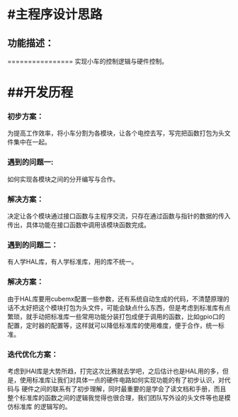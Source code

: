 #主程序设计思路
================
## 功能描述：<br>
================
  实现小车的控制逻辑与硬件控制。
  
##开发历程
============
### 初步方案：<br>
  为提高工作效率，将小车分割为各模块，让各个电控去写，写完把函数打包为头文件集中在一起。<br>
### 遇到的问题一:<br>
  如何实现各模块之间的分开编写与合作。<br>
### 解决方案：<br>
  决定让各个模块通过接口函数与主程序交流，只存在通过函数与指针的数据的传入传出，具体功能在接口函数中调用该模块函数完成。<br>
### 遇到的问题二：<br>
  有人学HAL库，有人学标准库，用的库不统一。<br>
### 解决方案：<br>
  由于HAL库要用cubemx配置一些参数，还有系统自动生成的代码，不清楚原理的话不太好把这个模块打包为头文件，可能会缺点什么东西，但是考虑到标准库有点繁琐，就手动把标准库一些常用功能分装打包成便于调用的函数，比如gpio口的配置，定时器的配置等，这样就可以降低标准库的使用难度，便于合作，统一标准。<br>
### 迭代优化方案：<br>
  考虑到HAl库是大势所趋，打完这次比赛就去学吧，之后估计也是HAL用的多，但是，使用标准库让我们对具体一点的硬件电路如何实现功能的有了初步认识，对代码与
  硬件之间的联系有了初步理解，同时最重要的是学会了读文档和手册，而且整个标准库的函数之间的逻辑我觉得也很合理，我们团队写外设的头文件等也是模仿标准库
  的逻辑写的。
